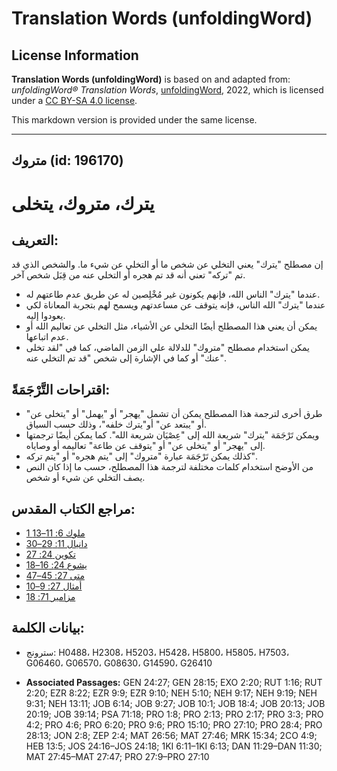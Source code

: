 # Translation Words (unfoldingWord)

## License Information

**Translation Words (unfoldingWord)** is based on and adapted from: _unfoldingWord® Translation Words_, [unfoldingWord](https://unfoldingword.org/utw), 2022, which is licensed under a [CC BY-SA 4.0 license](https://creativecommons.org/licenses/by-sa/4.0/legalcode.en).

This markdown version is provided under the same license.



--------------------------------

## متروك (id: 196170)

يترك، متروك، يتخلى
==================

التعريف:
--------

إن مصطلح "يترك" يعني التخلي عن شخص ما أو التخلي عن شيء ما. والشخص الذي قد تم "تركه" تعني أنه قد تم هجره أو التخلي عنه من قِبَل شخص آخر.

* عندما "يترك" الناس الله، فإنهم يكونون غير مُخْلِصين له عن طريق عدم طاعتهم له.
* عندما "يترك" الله الناس، فإنه يتوقف عن مساعدتهم ويسمح لهم بتجربة المعاناة لكي يعودوا إليه.
* يمكن أن يعني هذا المصطلح أيضًا التخلي عن الأشياء، مثل التخلي عن تعاليم الله أو عدم اتباعها.
* يمكن استخدام مصطلح "متروك" للدلالة علي الزمن الماضي، كما في "لقد تخلى عنك" أو كما في الإشارة إلى شخص "قد تم التخلي عنه".

اقتراحات التَّرْجَمَةً:
-----------------------

* طرق أخرى لترجمة هذا المصطلح يمكن أن تشمل "يهجر" أو "يهمل" أو "يتخلى عن" أو "يبتعد عن" أو"يترك خلفه"، وذلك حسب السياق.
* ويمكن تَرْجَمَة "يترك" شريعة الله إلى "عِصْيَان شريعة الله". كما يمكن أيضًا ترجمتها إلى "يهجر" أو "يتخلى عن" أو "يتوقف عن طاعة" تعاليمه أو وصاياه.
* كذلك يمكن تَرْجَمَة عبارة "متروك" إلى "يتم هجره" أو "يتم تركه".
* من الأوضح استخدام كلمات مختلفة لترجمة هذا المصطلح، حسب ما إذا كان النص يصف التخلي عن شيء أو شخص.

مراجع الكتاب المقدس:
--------------------

* [1 ملوك 6: 11–13](https://ref.ly/1Kgs6:11-1Kgs6:13)
* [دانيال 11: 29–30](https://ref.ly/Dan11:29-Dan11:30)
* [تكوين 24: 27](https://ref.ly/Gen24:27)
* [يشوع 24: 16–18](https://ref.ly/Josh24:16-Josh24:18)
* [متى 27: 45–47](https://ref.ly/Matt27:45-Matt27:47)
* [أمثال 27: 9–10](https://ref.ly/Prov27:9-Prov27:10)
* [مزامير 71: 18](https://ref.ly/Ps71:18)

بيانات الكلمة:
--------------

* سترونج: H0488، H2308، H5203، H5428، H5800، H5805، H7503، G06460، G06570، G08630، G14590، G26410

* **Associated Passages:** GEN 24:27; GEN 28:15; EXO 2:20; RUT 1:16; RUT 2:20; EZR 8:22; EZR 9:9; EZR 9:10; NEH 5:10; NEH 9:17; NEH 9:19; NEH 9:31; NEH 13:11; JOB 6:14; JOB 9:27; JOB 10:1; JOB 18:4; JOB 20:13; JOB 20:19; JOB 39:14; PSA 71:18; PRO 1:8; PRO 2:13; PRO 2:17; PRO 3:3; PRO 4:2; PRO 4:6; PRO 6:20; PRO 9:6; PRO 15:10; PRO 27:10; PRO 28:4; PRO 28:13; JON 2:8; ZEP 2:4; MAT 26:56; MAT 27:46; MRK 15:34; 2CO 4:9; HEB 13:5; JOS 24:16–JOS 24:18; 1KI 6:11–1KI 6:13; DAN 11:29–DAN 11:30; MAT 27:45–MAT 27:47; PRO 27:9–PRO 27:10

